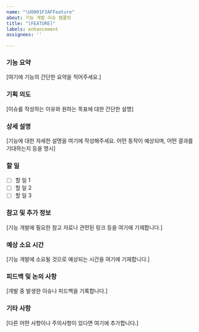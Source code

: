 ```yaml
---
name: "\U0001F3AFFeature"
about: 기능 개발 이슈 템플릿
title: "[FEATURE]"
labels: enhancement
assignees: ''

---
```


### 기능 요약

[여기에 기능의 간단한 요약을 적어주세요.]

### 기획 의도

[이슈를 작성하는 이유와 원하는 목표에 대한 간단한 설명]

### 상세 설명

[기능에 대한 자세한 설명을 여기에 작성해주세요. 어떤 동작이 예상되며, 어떤 결과를 기대하는지 등을 명시]

### 할 일

- [ ] 할 일 1
- [ ] 할 일 2
- [ ] 할 일 3

### 참고 및 추가 정보

[기능 개발에 필요한 참고 자료나 관련된 링크 등을 여기에 기재합니다.]

### 예상 소요 시간

[기능 개발에 소요될 것으로 예상되는 시간을 여기에 기재합니다.]

### 피드백 및 논의 사항

[개발 중 발생한 이슈나 피드백을 기록합니다.]

### 기타 사항

[다른 어떤 사항이나 주의사항이 있다면 여기에 추가합니다.]
